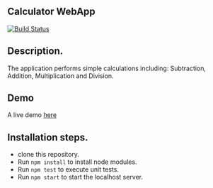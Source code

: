 ## Calculator WebApp

[![Build Status](https://travis-ci.org/PatrickMugayaJoel/WebApp.svg?branch=master)](https://travis-ci.org/PatrickMugayaJoel/WebApp)

## Description.
The application performs simple calculations including: Subtraction, Addition, Multiplication and Division.

## Demo
A live demo [here](https://awamo.herokuapp.com/)

## Installation steps.
- clone this repository.
- Run `npm install` to install node modules.
- Run `npm test` to execute unit tests.
- Run `npm start` to start the localhost server.
